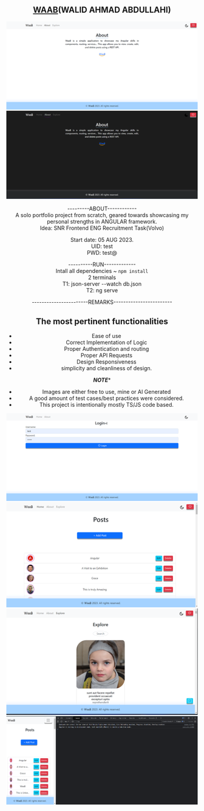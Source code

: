 <span align="center">

## [WAAB](https://www.linkedin.com/in/waab/)(WALID AHMAD ABDULLAHI) ##

![About](src/assets/images/looks/about.png)
![Dark](src/assets/images/looks/dark-home.png)

---------ABOUT------------  
A solo portfolio project from scratch, geared towards showcasing my personal strengths in ANGULAR framework.  
Idea: SNR Frontend ENG Recruitment Task(Volvo)  

Start date: 05 AUG 2023.  
UID: test  
PWD: test@  



----------RUN-------------  
Intall all dependencies ~ `npm install`  
2 terminals  
T1: json-server --watch db.json  
T2: ng serve  


-----------------------REMARKS------------------------    
## The most pertinent functionalities   

- Ease of use  
- Correct Implementation of Logic  
- Proper Authentication and routing  
- Proper API Requests  
- Design Responsiveness  
- simplicity and cleanliness of design.  





***********************NOTE************************  

- Images are either free to use, mine or AI Generated  
- A good amount of test cases/best practices were considered.  
- This project is intentionally mostly TS/JS code based.  

![Login](src/assets/images/looks/login.png)
![Home](src/assets/images/looks/home.png)
![Explore](src/assets/images/looks/explore.png) 
![Responsiveness](src/assets/images/looks/responsive.png)
</span>


 
